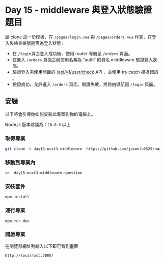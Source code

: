 # Day 15 - middleware 與登入狀態驗證 題目

請 clone 這一份模板，在 `/pages/login.vue` 與 `/pages/orders.vue` 作答，在登入後檢查帳號是否為登入狀態 :

- 在 `/login`頁面登入成功後，使用 router 導航至 `/orders` 頁面。
- 在進入 `/orders` 頁面之前使用名稱為 “auth” 的具名 middleware 驗證登入狀態。
- 驗證登入需使用旅館的 [/api/v1/user/check](https://nuxr3.zeabur.app/swagger/#/Users%20-%20%E4%BD%BF%E7%94%A8%E8%80%85/get_api_v1_user_check) API ，並使用 try catch 捕捉錯誤 。
- 驗證成功，允許進入 `/orders` 頁面。驗證失敗，將路由導航回 `/login` 頁面。

## 安裝

以下將會引導你如何安裝此專案到你的電腦上。

Node.js 版本建議為：`18.0.0` 以上

### 取得專案

```bash
git clone -b day15-nuxt3-middleware  https://github.com/jasonlu0525/nuxt3-live-question.git day15-nuxt3-middleware-question
```

### 移動到專案內

```bash
cd  day15-nuxt3-middleware-question
```

### 安裝套件

```bash
npm install
```

### 運行專案

```bash
npm run dev
```

### 開啟專案

在瀏覽器網址列輸入以下即可看到畫面

```bash
http://localhost:3000/
```
